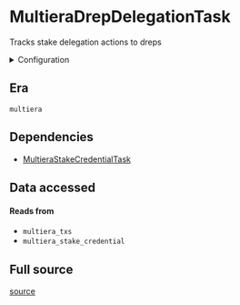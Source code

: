 # MultieraDrepDelegationTask
Tracks stake delegation actions to dreps


<details>
    <summary>Configuration</summary>

```rust
#[derive(Debug, Clone, Copy, serde::Deserialize, serde::Serialize)]
pub struct EmptyConfig {}

```
</details>


## Era
` multiera `

## Dependencies

   * [MultieraStakeCredentialTask](./MultieraStakeCredentialTask)


## Data accessed
#### Reads from

   * ` multiera_txs `
   * ` multiera_stake_credential `


## Full source
[source](https://github.com/dcSpark/carp/tree/main/indexer/tasks/src/multiera/multiera_drep_delegation.rs)

